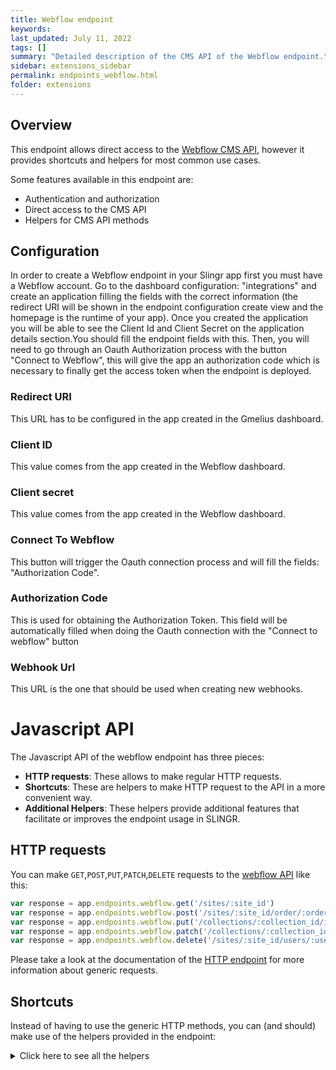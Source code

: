 ```yaml
---
title: Webflow endpoint
keywords:
last_updated: July 11, 2022
tags: []
summary: "Detailed description of the CMS API of the Webflow endpoint."
sidebar: extensions_sidebar
permalink: endpoints_webflow.html
folder: extensions
---
```


## Overview

This endpoint allows direct access to the [Webflow CMS API](https://developers.webflow.com/),
however it provides shortcuts and helpers for most common use cases.

Some features available in this endpoint are:

- Authentication and authorization
- Direct access to the CMS API
- Helpers for CMS API methods

## Configuration

In order to create a Webflow endpoint in your Slingr app first you must have a Webflow account. Go to the dashboard configuration: "integrations" and create an application filling the fields with the correct information (the redirect URI will be shown in the endpoint configuration create view and the homepage is the runtime of your app). Once you created the application you will be able to see the Client Id and Client Secret on the application details section.You should fill the endpoint fields with this. Then, you will need to go through an Oauth Authorization process with the button "Connect to Webflow", this will give the app an authorization code which is necessary to finally get the access token when the endpoint is deployed. 

### Redirect URI

This URL has to be configured in the app created in the Gmelius dashboard.

### Client ID

This value comes from the app created in the Webflow dashboard.

### Client secret

This value comes from the app created in the Webflow dashboard.

### Connect To Webflow

This button will trigger the Oauth connection process and will fill the fields: "Authorization Code".

### Authorization Code

This is used for obtaining the Authorization Token. This field will be automatically filled when doing the Oauth connection with the "Connect to webflow" button

### Webhook Url

This URL is the one that should be used when creating new webhooks.

# Javascript API

The Javascript API of the webflow endpoint has three pieces:

- **HTTP requests**: These allows to make regular HTTP requests.
- **Shortcuts**: These are helpers to make HTTP request to the API in a more convenient way.
- **Additional Helpers**: These helpers provide additional features that facilitate or improves the endpoint usage in SLINGR.

## HTTP requests
You can make `GET`,`POST`,`PUT`,`PATCH`,`DELETE` requests to the [webflow API](API_URL_HERE) like this:
```javascript
var response = app.endpoints.webflow.get('/sites/:site_id')
var response = app.endpoints.webflow.post('/sites/:site_id/order/:order_id/fulfill', body)
var response = app.endpoints.webflow.put('/collections/:collection_id/items/:item_id', body)
var response = app.endpoints.webflow.patch('/collections/:collection_id/items/:item_id', body)
var response = app.endpoints.webflow.delete('/sites/:site_id/users/:user_id')
```

Please take a look at the documentation of the [HTTP endpoint](https://github.com/slingr-stack/http-endpoint#javascript-api)
for more information about generic requests.

## Shortcuts

Instead of having to use the generic HTTP methods, you can (and should) make use of the helpers provided in the endpoint:
<details>
    <summary>Click here to see all the helpers</summary>

<br>

* API URL: '/sites'
* HTTP Method: 'GET'
* More info: https://developers.webflow.com/#list-sites
```javascript
app.endpoints.webflow.sites.list()
```
---
* API URL: '/sites/:site_id'
* HTTP Method: 'GET'
* More info: https://developers.webflow.com/#get-site
```javascript
app.endpoints.webflow.sites.getById(siteId)
```
---
* API URL: '/sites/:site_id/domains'
* HTTP Method: 'GET'
* More info: https://developers.webflow.com/#domains
```javascript
app.endpoints.webflow.sites.domains.list(siteId)
```
---
* API URL: '/sites/:site_id/collections'
* HTTP Method: 'GET'
* More info: https://developers.webflow.com/#list-collections
```javascript
app.endpoints.webflow.sites.collections.list(siteId)
```
---
* API URL: '/collections/:collection_id'
* HTTP Method: 'GET'
* More info: https://developers.webflow.com/#get-collection
```javascript
app.endpoints.webflow.collections.getById(collectionId)
```
---
* API URL: '/collections/:collection_id/items'
* HTTP Method: 'GET'
* More info: https://developers.webflow.com/#get-items
```javascript
app.endpoints.webflow.collections.getItems(collectionId)
```
---
* API URL: '/collections/:collection_id/items/:item_id'
* HTTP Method: 'GET'
* More info: https://developers.webflow.com/#get-item
```javascript
app.endpoints.webflow.collection.items.getById(collectionId, itemId)
```
---
* API URL: '/sites/:site_id/users'
* HTTP Method: 'GET'
* More info: https://developers.webflow.com/#list-users
```javascript
app.endpoints.webflow.users.list(siteId)
```
---
* API URL: '/sites/:site_id/users/:user_id'
* HTTP Method: 'GET'
* More info: https://developers.webflow.com/#get-user
```javascript
app.endpoints.webflow.users.getById(siteId, userId)
```
---
* API URL: '/sites/:site_id/products'
* HTTP Method: 'GET'
* More info: https://developers.webflow.com/#list-products
```javascript
app.endpoints.webflow.products.list(siteId)
```
---
* API URL: '/sites/:site_id/products'
* HTTP Method: 'GET'
* More info: https://developers.webflow.com/#get-product
```javascript
app.endpoints.webflow.products.getById(siteId)
```
---
* API URL: '/sites/:site_id/orders'
* HTTP Method: 'GET'
* More info: https://developers.webflow.com/#list-orders
```javascript
app.endpoints.webflow.orders.list(siteId)
```
---
* API URL: '/sites/:site_id/order/:order_id'
* HTTP Method: 'GET'
* More info: https://developers.webflow.com/#get-order
```javascript
app.endpoints.webflow.order.getById(siteId, orderId)
```
---
* API URL: '/sites/:site_id/collections/:collection_id/items/:item_id/inventory'
* HTTP Method: 'GET'
* More info: https://developers.webflow.com/#list-inventory
```javascript
app.endpoints.webflow.collections.items.inventory.list(siteId, collectionId, itemId)
```
---
* API URL: '/sites/:site_id/webhooks'
* HTTP Method: 'GET'
* More info: https://developers.webflow.com/#list-webhooks
```javascript
app.endpoints.webflow.webhooks.list(siteId)
```
---
* API URL: '/sites/:site_id/webhooks/:webhook_id'
* HTTP Method: 'GET'
* More info: https://developers.webflow.com/#get-webhook
```javascript
app.endpoints.webflow.webhooks.getById(siteId, webhookId)
```
---
* API URL: '/sites/:site_id/publish'
* HTTP Method: 'POST'
* More info: https://developers.webflow.com/#publish-site
```javascript
app.endpoints.webflow.sites.publish(siteId, body)
```
---
* API URL: '/collections/:collection_id/items'
* HTTP Method: 'POST'
* More info: https://developers.webflow.com/#create-item
```javascript
app.endpoints.webflow.collections.createItem(collectionId, body)
```
---
* API URL: '/sites/:site_id/users/invite'
* HTTP Method: 'POST'
* More info: https://developers.webflow.com/#invite-user
```javascript
app.endpoints.webflow.users.invite(siteId, body)
```
---
* API URL: '/sites/:site_id/products'
* HTTP Method: 'POST'
* More info: https://developers.webflow.com/#create-product
```javascript
app.endpoints.webflow.products.createProduct(siteId, body)
```
---
* API URL: '/sites/:site_id/products/:product_id/skus'
* HTTP Method: 'POST'
* More info: https://developers.webflow.com/#create-sku
```javascript
app.endpoints.webflow.products.skus.create(siteId, productId, body)
```
---
* API URL: '/sites/:site_id/order/:order_id/fulfill'
* HTTP Method: 'POST'
* More info: https://developers.webflow.com/#fullfit-order
```javascript
app.endpoints.webflow.order.fulfill(siteId, orderId, body)
```
---
* API URL: '/sites/:site_id/order/:order_id/unfulfill'
* HTTP Method: 'POST'
* More info: https://developers.webflow.com/#unfullfit-order
```javascript
app.endpoints.webflow.order.unfulfill(siteId, orderId, body)
```
---
* API URL: '/sites/:site_id/order/:order_id/refund'
* HTTP Method: 'POST'
* More info: https://developers.webflow.com/#refund-order
```javascript
app.endpoints.webflow.order.refund(siteId, orderId, body)
```
---
* API URL: '/sites/:site_id/webhooks'
* HTTP Method: 'POST'
* More info: https://developers.webflow.com/#create-webhook
```javascript
app.endpoints.webflow.webhooks.create(siteId, body)
```
---
* API URL: '/collections/:collection_id/items/:item_id'
* HTTP Method: 'PUT'
* More info: https://developers.webflow.com/#update-item
```javascript
app.endpoints.webflow.collections.updateItem(collectionId, itemId, body)
```
---
* API URL: '/collections/:collection_id/items/:item_id'
* HTTP Method: 'PATCH'
* More info: https://developers.webflow.com/#patch-item
```javascript
app.endpoints.webflow.collections.patchItem(collectionId, itemId, body)
```
---
* API URL: '/sites/:site_id/users/:user_id'
* HTTP Method: 'PATCH'
* More info: https://developers.webflow.com/#update-user
```javascript
app.endpoints.webflow.users.updateUser(siteId, userId, body)
```
---
* API URL: '/sites/:site_id/products'
* HTTP Method: 'PATCH'
* More info: https://developers.webflow.com/#update-product
```javascript
app.endpoints.webflow.products.updateProduct(siteId, body)
```
---
* API URL: '/sites/:site_id/products/:product_id/skus'
* HTTP Method: 'PATCH'
* More info: https://developers.webflow.com/#update-sku
```javascript
app.endpoints.webflow.products.skus.update(siteId, productId, body)
```
---
* API URL: '/sites/:site_id/order/:order_id'
* HTTP Method: 'PATCH'
* More info: https://developers.webflow.com/#update-order
```javascript
app.endpoints.webflow.order.update(siteId, orderId, body)
```
---
* API URL: '/sites/:site_id/collections/:collection_id/items/:item_id/inventory'
* HTTP Method: 'PATCH'
* More info: https://developers.webflow.com/#update-inventory
```javascript
app.endpoints.webflow.collections.items.inventory.update(siteId, collectionId, itemId, body)
```
---
* API URL: '/collections/:collection_id/items/:item_id'
* HTTP Method: 'DELETE'
* More info: https://developers.webflow.com/#remove-item
```javascript
app.endpoints.webflow.collection.items.removeItem(collectionId, itemId)
```
---
* API URL: '/sites/:site_id/users/:user_id'
* HTTP Method: 'DELETE'
* More info: https://developers.webflow.com/#delete-user
```javascript
app.endpoints.webflow.users.deleteUser(siteId, userId)
```
---
* API URL: '/sites/:site_id/webhooks/:webhook_id'
* HTTP Method: 'DELETE'
* More info: https://developers.webflow.com/#remove-webhook
```javascript
app.endpoints.webflow.webhooks.remove(siteId, webhookId)
```
---

## Events

You can set a webhooks listener with the Gmelius API methods.

{% include links.html %}

